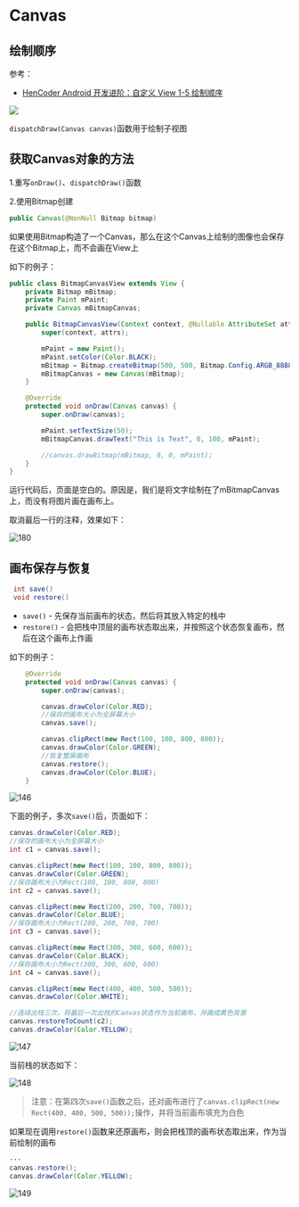 # Canvas

## 绘制顺序

参考：

+ [HenCoder Android 开发进阶：自定义 View 1-5 绘制顺序](https://rengwuxian.com/ui-1-5/)



![](https://github.com/winfredzen/Android-Basic/blob/master/自定义视图/images/179.png)



`dispatchDraw(Canvas canvas)`函数用于绘制子视图



## 获取Canvas对象的方法

1.重写`onDraw()`、`dispatchDraw()`函数

2.使用Bitmap创建

```java
public Canvas(@NonNull Bitmap bitmap)
```

如果使用Bitmap构造了一个Canvas，那么在这个Canvas上绘制的图像也会保存在这个Bitmap上，而不会画在View上

如下的例子：

```java
public class BitmapCanvasView extends View {
    private Bitmap mBitmap;
    private Paint mPaint;
    private Canvas mBitmapCanvas;

    public BitmapCanvasView(Context context, @Nullable AttributeSet attrs) {
        super(context, attrs);

        mPaint = new Paint();
        mPaint.setColor(Color.BLACK);
        mBitmap = Bitmap.createBitmap(500, 500, Bitmap.Config.ARGB_8888);
        mBitmapCanvas = new Canvas(mBitmap);
    }

    @Override
    protected void onDraw(Canvas canvas) {
        super.onDraw(canvas);

        mPaint.setTextSize(50);
        mBitmapCanvas.drawText("This is Text", 0, 100, mPaint);

        //canvas.drawBitmap(mBitmap, 0, 0, mPaint);
    }
}
```

运行代码后，页面是空白的。原因是，我们是将文字绘制在了mBitmapCanvas上，而没有将图片画在画布上。

取消最后一行的注释，效果如下：

![180](https://github.com/winfredzen/Android-Basic/blob/master/自定义视图/images/180.png)





## 画布保存与恢复

```java
 int save()
 void restore()
```

+ `save()` - 先保存当前画布的状态，然后将其放入特定的栈中
+ `restore()` - 会把栈中顶层的画布状态取出来，并按照这个状态恢复画布，然后在这个画布上作画

如下的例子：

```java
    @Override
    protected void onDraw(Canvas canvas) {
        super.onDraw(canvas);

        canvas.drawColor(Color.RED);
        //保存的画布大小为全屏幕大小
        canvas.save();

        canvas.clipRect(new Rect(100, 100, 800, 800));
        canvas.drawColor(Color.GREEN);
        //恢复整屏画布
        canvas.restore();
        canvas.drawColor(Color.BLUE);
    }
```

![146](https://github.com/winfredzen/Android-Basic/blob/master/自定义视图/images/146.png)

下面的例子，多次`save()`后，页面如下：

```java
canvas.drawColor(Color.RED);
//保存的画布大小为全屏幕大小
int c1 = canvas.save();

canvas.clipRect(new Rect(100, 100, 800, 800));
canvas.drawColor(Color.GREEN);
//保存画布大小为Rect(100, 100, 800, 800)
int c2 = canvas.save();

canvas.clipRect(new Rect(200, 200, 700, 700));
canvas.drawColor(Color.BLUE);
//保存画布大小为Rect(200, 200, 700, 700)
int c3 = canvas.save();

canvas.clipRect(new Rect(300, 300, 600, 600));
canvas.drawColor(Color.BLACK);
//保存画布大小为Rect(300, 300, 600, 600)
int c4 = canvas.save();

canvas.clipRect(new Rect(400, 400, 500, 500));
canvas.drawColor(Color.WHITE);

//连续出栈三次，将最后一次出栈的Canvas状态作为当前画布，并画成黄色背景
canvas.restoreToCount(c2);
canvas.drawColor(Color.YELLOW);
```

![147](https://github.com/winfredzen/Android-Basic/blob/master/自定义视图/images/147.png)

当前栈的状态如下：

![148](https://github.com/winfredzen/Android-Basic/blob/master/自定义视图/images/148.png)

> 注意：在第四次`save()`函数之后，还对画布进行了`canvas.clipRect(new Rect(400, 400, 500, 500));`操作，并将当前画布填充为白色

如果现在调用`restore()`函数来还原画布，则会把栈顶的画布状态取出来，作为当前绘制的画布

```java
···
canvas.restore();
canvas.drawColor(Color.YELLOW);
```

![149](https://github.com/winfredzen/Android-Basic/blob/master/自定义视图/images/149.png)
